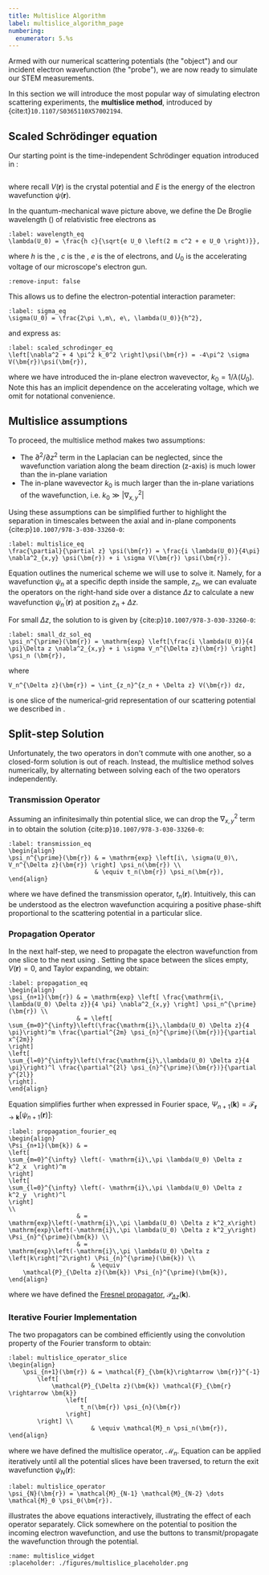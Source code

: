 ```yaml
---
title: Multislice Algorithm
label: multislice_algorithm_page
numbering:
  enumerator: 5.%s
---
```


Armed with our numerical scattering potentials (the "object") and our incident electron wavefunction (the "probe"), we are now ready to simulate our STEM measurements.

In this section we will introduce the most popular way of simulating electron scattering experiments, the **multislice method**, introduced by {cite:t}`10.1107/S0365110X57002194`.

## Scaled Schrödinger equation

Our starting point is the time-independent Schrödinger equation introduced in [](#scattering_potentials_page):

```{embed} #schrodinger_eq
```

where recall $V(\bm{r})$ is the crystal potential and $E$ is the energy of the electron wavefunction $\psi(\bm{r})$.

In the quantum-mechanical wave picture above, we define the De Broglie wavelength ([](wiki:Matter_wave)) of relativistic free electrons as

```{math}
:label: wavelength_eq
\lambda(U_0) = \frac{h c}{\sqrt{e U_0 \left(2 m c^2 + e U_0 \right)}},
```

where $h$ is the [](wiki:Planck_constant), $c$ is the [](wiki:Speed_of_light), $e$ is the [](wiki:Elementary_charge) of electrons, and $U_0$ is the accelerating voltage of our microscope's electron gun.

```{embed} #app:relativistic_wavelength
:remove-input: false
```

This allows us to define the electron-potential interaction parameter:

```{math}
:label: sigma_eq
\sigma(U_0) = \frac{2\pi \,m\, e\, \lambda(U_0)}{h^2},
```

and express [](#schrodinger_eq) as:

```{math}
:label: scaled_schrodinger_eq
\left[\nabla^2 + 4 \pi^2 k_0^2 \right]\psi(\bm{r}) = -4\pi^2 \sigma V(\bm{r})\psi(\bm{r}),
```

where we have introduced the in-plane electron wavevector, $k_0 = 1/ \lambda(U_0)$.
Note this has an implicit dependence on the accelerating voltage, which we omit for notational convenience.

## Multislice assumptions

To proceed, the multislice method makes two assumptions:

- The $\partial^2 / \partial z^2$ term in the Laplacian can be neglected, since the wavefunction variation along the beam direction (z-axis) is much lower than the in-plane variation  
- The in-plane wavevector $k_0$ is much larger than the in-plane variations of the wavefunction, i.e. $k_0 \gg \left| \nabla^2_{x,y}\right|$

Using these assumptions [](#scaled_schrodinger_eq) can be simplified further to highlight the separation in timescales between the axial and in-plane components {cite:p}`10.1007/978-3-030-33260-0`:

```{math}
:label: multislice_eq
\frac{\partial}{\partial z} \psi(\bm{r}) = \frac{i \lambda(U_0)}{4\pi} \nabla^2_{x,y} \psi(\bm{r}) + i \sigma V(\bm{r}) \psi(\bm{r}).
```

Equation [](#multislice_eq) outlines the numerical scheme we will use to solve it.
Namely, for a wavefunction $\psi_n$ at a specific depth inside the sample, $z_n$, we can evaluate the operators on the right-hand side over a distance $\Delta z$ to calculate a new wavefunction $\psi_n^{\prime}(\bm{r})$ at position $z_n + \Delta z$.

For small $\Delta z$, the solution to [](#multislice_eq) is given by {cite:p}`10.1007/978-3-030-33260-0`:

```{math}
:label: small_dz_sol_eq
\psi_n^{\prime}(\bm{r}) = \mathrm{exp} \left[\frac{i \lambda(U_0)}{4 \pi}\Delta z \nabla^2_{x,y} + i \sigma V_n^{\Delta z}(\bm{r}) \right] \psi_n (\bm{r}),
```

where

```{math}
V_n^{\Delta z}(\bm{r}) = \int_{z_n}^{z_n + \Delta z} V(\bm{r}) dz,
```

is one slice of the numerical-grid representation of our scattering potential we described in [](#scattering_potentials_page).

## Split-step Solution

Unfortunately, the two operators in [](#small_dz_sol_eq) don't commute with one another, so a closed-form solution is out of reach.
Instead, the multislice method solves [](#small_dz_sol_eq) numerically, by alternating between solving each of the two operators independently.

### Transmission Operator

Assuming an infinitesimally thin potential slice, we can drop the $\nabla^2_{x,y}$ term in [](#small_dz_sol_eq) to obtain the solution {cite:p}`10.1007/978-3-030-33260-0`:

```{math}
:label: transmission_eq
\begin{align}
\psi_n^{\prime}(\bm{r}) & = \mathrm{exp} \left[i\, \sigma(U_0)\, V_n^{\Delta z}(\bm{r}) \right] \psi_n(\bm{r}) \\
                        & \equiv t_n(\bm{r}) \psi_n(\bm{r}),                                                        
\end{align}
```

where we have defined the transmission operator, $t_n(\bm{r})$.
Intuitively, this can be understood as the electron wavefunction acquiring a positive phase-shift proportional to the scattering potential in a particular slice.

### Propagation Operator

In the next half-step, we need to propagate the electron wavefunction from one slice to the next using [](#small_dz_sol_eq).
Setting the space between the slices empty, $V(\bm{r})=0$, and Taylor expanding, we obtain:

```{math}
:label: propagation_eq
\begin{align}
\psi_{n+1}(\bm{r}) & = \mathrm{exp} \left[ \frac{\mathrm{i\, \lambda(U_0) \Delta z}}{4 \pi} \nabla^2_{x,y} \right] \psi_n^{\prime}(\bm{r}) \\
                   & = \left[                                                                                                              
\sum_{m=0}^{\infty}\left(\frac{\mathrm{i}\,\lambda(U_0) \Delta z}{4 \pi}\right)^m \frac{\partial^{2m} \psi_{n}^{\prime}(\bm{r})}{\partial x^{2m}}
\right]
\left[
\sum_{l=0}^{\infty}\left(\frac{\mathrm{i}\,\lambda(U_0) \Delta z}{4 \pi}\right)^l \frac{\partial^{2l} \psi_{n}^{\prime}(\bm{r})}{\partial y^{2l}}
\right].
\end{align}
```

Equation [](#propagation_eq) simplifies further when expressed in Fourier space, $\Psi_{n+1}(\bm{k}) = \mathcal{F}_{\bm{r}\rightarrow \bm{k}} \left[ \psi_{n+1}(\bm{r}) \right]$:

```{math}
:label: propagation_fourier_eq
\begin{align}
\Psi_{n+1}(\bm{k}) & = 
\left[
\sum_{m=0}^{\infty} \left(- \mathrm{i}\,\pi \lambda(U_0) \Delta z k^2_x  \right)^m
\right] 
\left[
\sum_{l=0}^{\infty} \left(- \mathrm{i}\,\pi \lambda(U_0) \Delta z k^2_y  \right)^l
\right] 
\\
                   & = 
\mathrm{exp}\left(-\mathrm{i}\,\pi \lambda(U_0) \Delta z k^2_x\right)
\mathrm{exp}\left(-\mathrm{i}\,\pi \lambda(U_0) \Delta z k^2_y\right)
\Psi_{n}^{\prime}(\bm{k}) \\ 
                   & = 
\mathrm{exp}\left(-\mathrm{i}\,\pi \lambda(U_0) \Delta z \left|k\right|^2\right) \Psi_{n}^{\prime}(\bm{k}) \\
                       & \equiv
    \mathcal{P}_{\Delta z}(\bm{k}) \Psi_{n}^{\prime}(\bm{k}),
\end{align}
```

where we have defined the [Fresnel propagator](wiki:Fresnel_diffraction), $\mathcal{P}_{\Delta z}(\bm{k})$.

### Iterative Fourier Implementation

The two propagators can be combined efficiently using the convolution property of the Fourier transform to obtain:

```{math}
:label: multislice_operator_slice
\begin{align}
    \psi_{n+1}(\bm{r}) & = \mathcal{F}_{\bm{k}\rightarrow \bm{r}}^{-1} 
        \left[
            \mathcal{P}_{\Delta z}(\bm{k}) \mathcal{F}_{\bm{r} \rightarrow \bm{k}}
                \left[
                    t_n(\bm{r}) \psi_{n}(\bm{r})
                \right]
        \right] \\
                       & \equiv \mathcal{M}_n \psi_n(\bm{r}),
\end{align}
```

where we have defined the multislice operator, $\mathcal{M}_n$.
Equation [](#multislice_operator_slice) can be applied iteratively until all the potential slices have been traversed, to return the exit wavefunction $\psi_N(\bm{r})$:

```{math}
:label: multislice_operator
\psi_{N}(\bm{r}) = \mathcal{M}_{N-1} \mathcal{M}_{N-2} \dots \mathcal{M}_0 \psi_0(\bm{r}).
```

[](#multislice_widget) illustrates the above equations interactively, illustrating the effect of each operator separately.
Click somewhere on the potential to position the incoming electron wavefunction, and use the buttons to transmit/propagate the wavefunction through the potential.

```{figure} #app:multislice_widget
:name: multislice_widget
:placeholder: ./figures/multislice_placeholder.png
```
